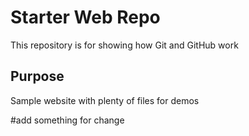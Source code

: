 # Starter Web Repo

This repository is for showing how Git and GitHub work

## Purpose

Sample website with plenty of files for demos

#add something for change